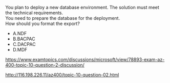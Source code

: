 You plan to deploy a new database environment. The solution must meet the technical requirements.<br/>You need to prepare the database for the deployment.<br/>How should you format the export?<br/><ul><li class="multi-choice-item"><span class="multi-choice-letter" data-choice-letter="A">A.</span>NDF</li><li class="multi-choice-item correct-hidden"><span class="multi-choice-letter" data-choice-letter="B">B.</span>BACPAC</li><li class="multi-choice-item"><span class="multi-choice-letter" data-choice-letter="C">C.</span>DACPAC</li><li class="multi-choice-item"><span class="multi-choice-letter" data-choice-letter="D">D.</span>MDF</li></ul><p><a href="https://www.examtopics.com/discussions/microsoft/view/78893-exam-az-400-topic-10-question-2-discussion/">https://www.examtopics.com/discussions/microsoft/view/78893-exam-az-400-topic-10-question-2-discussion/</a></p><p><a href="http://116.198.226.11/az400/topic-10-question-02.html">http://116.198.226.11/az400/topic-10-question-02.html</a></p><script src="https://giscus.app/client.js"                    data-repo="azsamples/az204"                    data-repo-id="R_kgDOMRXzDQ"                    data-category="General"                    data-category-id="DIC_kwDOMRXzDc4Cgi27"                    data-mapping="pathname"                    data-strict="1"                    data-reactions-enabled="0"                    data-emit-metadata="0"                    data-input-position="bottom"                    data-theme="preferred_color_scheme"                    data-lang="en"                    crossorigin="anonymous"                    async>                    </script>